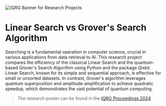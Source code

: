 ![IQRG Banner for Research Projects](../IQRG_Banner_Research_Projects_2024.png)

# Linear Search vs Grover's Search Algorithm

Searching is a fundamental operation in computer science, crucial in various applications from data retrieval to AI. This research project compares the efficiency of the classical Linear Search and the quantum-based Grover's Search Algorithm using Python and the package Qiskit. Linear Search, known for its simple and sequential approach, is effective for small or unsorted datasets. In contrast, Grover's algorithm leverages quantum superposition and amplitude amplification to achieve quadratic speedup, which demonstrates the vast potential of quantum computing.

> The research poster can be found in the [IQRG Proceedings 2024](https://thinkingbeyond.education/iqrg_proceedings_2024/)

